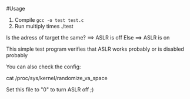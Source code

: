 #Usage
1. Compile
`gcc -o test test.c`
2. Run multiply times
./test

Is the adress of target the same? ==> ASLR is off
Else ==> ASLR is on

This simple test program verifies that ASLR works probably or is disabled probably

You can also check the config:

cat /proc/sys/kernel/randomize_va_space

Set this file to "0" to turn ASLR off ;)

